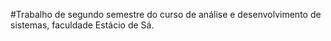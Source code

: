 #Trabalho de segundo semestre do curso de análise e desenvolvimento de sistemas, faculdade Estácio de Sá.
